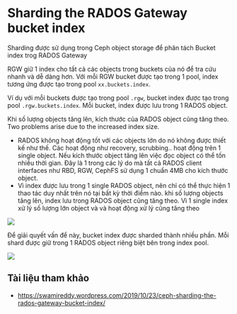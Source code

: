 # Sharding the RADOS Gateway bucket index

Sharding được sử dụng trong Ceph object storage để phân tách Bucket index trog RADOS Gateway

RGW giữ 1 index cho tất cả các objects trong buckets của nó để tra cứu nhanh và dễ dàng hơn. Với mỗi RGW bucket được tạo trong 1 pool, index tương ứng được tạo trong pool `xx.buckets.index`.

Ví dụ với mỗi buckets được tạo trong pool `.rgw`, bucket index được tạo trong pool `.rgw.buckets.index`. Mỗi bucket, index được lưu trong 1 RADOS object.

Khi số lượng objects tăng lên, kích thước của RADOS object cũng tăng theo. Two problems arise due to the increased index size.

- RADOS không hoạt động tốt với các objects lớn do nó không được thiết kế như thế. Các hoạt động như recovery, scrubbing.. hoạt động trên 1 single object. Nếu kích thước object tăng lên việc đọc object có thể tốn nhiều thời gian. Đây là 1 trong các lý do mà tất cả RADOS client interfaces như RBD, RGW, CephFS sử dụng 1 chuẩn 4MB cho kích thước object.
- Vì index được lưu trong 1 single RADOS object, nên chỉ có thể thực hiện 1 thao tác duy nhất trên nó tại bất kỳ thời điểm nào. khi số lượng objects tăng lên, index lưu trong RADOS object cũng tăng theo. Vì 1 single index xử lý số lượng lớn object và và hoạt động xử lý cũng tăng theo

<img src=https://i.imgur.com/IZM0ldc.png>

Để giải quyết vấn để này, bucket index được sharded thành nhiều phần. Mỗi shard được giữ trong 1 RADOS object riêng biệt bên trong index pool.

<img src=https://i.imgur.com/HThubm1.png>

## Tài liệu tham khảo
- https://swamireddy.wordpress.com/2019/10/23/ceph-sharding-the-rados-gateway-bucket-index/
